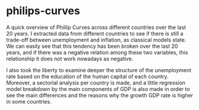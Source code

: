 # philips-curves
A quick overview of Phillip Curves across different countries over the last 20 years.
I extracted data from different countries to see if there is still a trade-off between unemployment and inflation, as classical models state. 
We can easily see that this tendency has been broken over the last 20 years, and if there was a negative relation among these two variables, this relationship it does not work nowadays as negative.

I also took the liberty to examine deeper the structure of the unemployment rate based on the education of the human capital of each country. Moreover, a sectorial analysis per country is made, and a little regression model breakdown by the main components of GDP is also made in order to see the main differences and the reasons why the growth GDP rate is higher in some countries.
